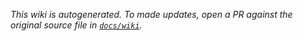 _This wiki is autogenerated. To made updates, open a PR against the original source file in [`docs/wiki`](https://github.com/Point72/raydar/tree/main/docs/wiki)._
